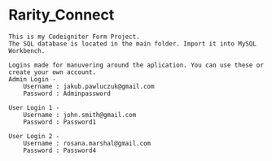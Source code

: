 # Rarity_Connect
	This is my Codeigniter Form Project.
	The SQL database is located in the main folder. Import it into MySQL Workbench.
	
	Logins made for manuvering around the aplication. You can use these or create your own account.
	Admin Login - 
		Username : jakub.pawluczuk@gmail.com
		Password : Adminpassword
		
	User Login 1 -
		Username : john.smith@gmail.com
		Password : Password1
		
	User Login 2 -
		Username : rosana.marshal@gmail.com
		Password : Password4
